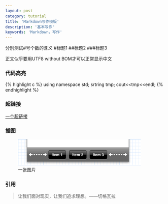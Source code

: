 ```yaml
---
layout: post
category: tutorial
title: 'Markdown写作模板'
description: '基本写作'
keywords: 'Markdown，写作'
---
```



分别测试#号个数的含义
#标题1
##标题2
###标题3

正文似乎要用UTF8 without BOM才可以正常显示中文

### 代码高亮

{% highlight c %}
using namespace std;
srtring tmp;
cout<<tmp<<endl;
{% endhighlight %}


### 超链接
[一个超链接](http://www.sina.com)

### 插图

<figure>
    <img src='/public/img/posts/2012-6-11-center-bar-buttons-in-toolbar/centered.png'>
    <figcaption>一张图片</figcaption>
</figure>

### 引用
> 让我们面对现实，让我们追求理想。——切格瓦拉